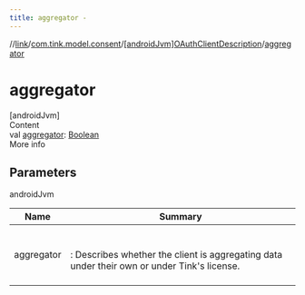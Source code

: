 ```yaml
---
title: aggregator -
---
```

//[link](../../index.md)/[com.tink.model.consent](../index.md)/[[androidJvm]OAuthClientDescription](index.md)/[aggregator](aggregator.md)



# aggregator  
[androidJvm]  
Content  
val [aggregator](aggregator.md): [Boolean](https://kotlinlang.org/api/latest/jvm/stdlib/kotlin/-boolean/index.html)  
More info  


## Parameters  
  
androidJvm  
  
|  Name|  Summary| 
|---|---|
| <a name="com.tink.model.consent/OAuthClientDescription/aggregator/#/PointingToDeclaration/"></a>aggregator| <a name="com.tink.model.consent/OAuthClientDescription/aggregator/#/PointingToDeclaration/"></a><br><br>: Describes whether the client is aggregating data under their own or under Tink's license.<br><br>
  
  



